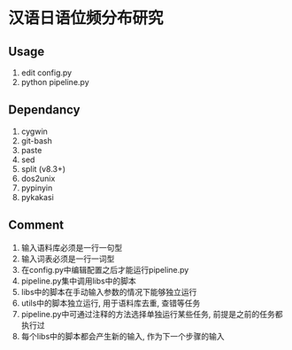 # 汉语日语位频分布研究

## Usage
1. edit config.py
2. python pipeline.py

## Dependancy
1. cygwin
1. git-bash
1. paste
1. sed
1. split (v8.3+)
1. dos2unix
1. pypinyin
2. pykakasi 

## Comment
1. 输入语料库必须是一行一句型
1. 输入词表必须是一行一词型
1. 在config.py中编辑配置之后才能运行pipeline.py
1. pipeline.py集中调用libs中的脚本
1. libs中的脚本在手动输入参数的情况下能够独立运行
1. utils中的脚本独立运行, 用于语料库去重, 查错等任务
1. pipeline.py中可通过注释的方法选择单独运行某些任务, 前提是之前的任务都执行过
1. 每个libs中的脚本都会产生新的输入, 作为下一个步骤的输入